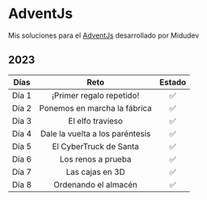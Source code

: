 # AdventJs

Mis soluciones para el [AdventJs](https://adventjs.dev/es) desarrollado por Midudev

## 2023

| Días  |              Reto               | Estado |
| :---: | :-----------------------------: | :----: |
| Día 1 |    ¡Primer regalo repetido!     |   ✅   |
| Día 2 |  Ponemos en marcha la fábrica   |   ✅   |
| Día 3 |        El elfo travieso         |   ✅   |
| Día 4 | Dale la vuelta a los paréntesis |   ✅   |
| Día 5 |     El CyberTruck de Santa      |   ✅   |
| Día 6 |       Los renos a prueba        |   ✅   |
| Día 7 |         Las cajas en 3D         |   ✅   |
| Día 8 |      Ordenando el almacén       |   ✅   |
